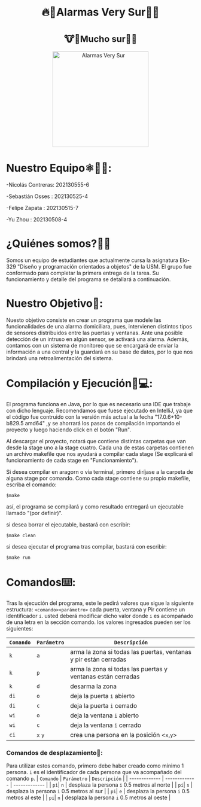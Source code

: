   <h1 align="center">🔥🚨Alarmas Very Sur🚨🔥</h1>
  <h1 align="center"><sub>🐮🐄Mucho sur🥛🥩 </sub></h1>

<p align="center">
  <img src="https://github.com/sbstn-sss/Alarmas_Very_Sur/blob/sub_main/very_sur_isaac.png?raw=true" width="256"  alt="Alarmas Very Sur"/>
</p>

# Nuestro Equipo⚛️👨‍💻:

-Nicolás Contreras:     202130555-6 

-Sebastián Osses  :     202130525-4 

-Felipe Zapata    :     202130515-7

-Yu Zhou          :     202130508-4



# ¿Quiénes somos?🌟🌟
<p align = "left">
Somos un equipo de estudiantes que actualmente cursa la asignatura Elo-329 "Diseño y programación orientados a objetos" de la USM. El grupo fue conformado para completar la primera entrega de la tarea. Su funcionamiento y detalle del programa se detallará a continuación.   
</p> 


# Nuestro Objetivo🚩:
<p align = "left">
Nuesto objetivo consiste en crear un programa que modele las funcionalidades de una alarma domiciliara, pues, intervienen distintos tipos de sensores distribuidos entre las puertas y ventanas. Ante una posible detección de un intruso en algún sensor, se activará una alarma. Además, contamos con un sistema de monitoreo que se encargará de enviar la información a una central y la guardará en su base de datos, por lo que nos brindará una retroalimentación del sistema.  
</p> 


# Compilación y Ejecución🤖💻:
El programa funciona en Java, por lo que es necesario una IDE que trabaje con dicho lenguaje. Recomendamos que fuese ejecutado en IntelliJ, ya que el código fue contruido con la versión más actual a la fecha "17.0.6+10-b829.5 amd64" ,y se ahorrará los pasos de compilación importando el proyecto y luego haciendo click en el botón "Run". 


Al descargar el proyecto, notará que contiene distintas carpetas que van desde la stage uno a la stage cuatro. Cada una de estas carpetas contienen un archivo makefile que nos ayudará a compilar cada stage (Se explicará el funcionamiento de cada stage en "Funcionamiento").

Si desea compilar en aragorn o vía terminal, primero diríjase a la carpeta de alguna stage por comando. Como cada stage contiene su propio makefile, escriba el comando:

```
$make

```
así, el programa se compilará y como resultado entregará un ejecutable llamado "(por definir)".

si desea borrar el ejecutable, bastará con escribir:
```
$make clean

```
si desea ejecutar el programa tras compilar, bastará con escribir:
```
$make run

```


# Comandos⌨️:
Tras la ejecución del programa, este le pedirá valores que sigue la siguiente estructura:
`<comando><parámetro>`
cada puerta, ventana y Pir contiene un identificador `i`. usted deberá modificar dicho valor donde `i` es acompañado de una letra en la sección comando. 
los valores ingresados pueden ser los siguientes:

| `Comando`  | `Parámetro` |  `Descripción` |
| ------------- | ------------- | ------------- | 
| `k` | `a`  |  arma la zona si todas las puertas, ventanas y pir están cerradas |
| `k` | `p`  |  arma la zona si todas las puertas y ventanas están cerradas |
| `k` | `d`  |  desarma la zona |
| `di`| `o`  |  deja la puerta `i` abierto  |
| `di`| `c`  |  deja la puerta `i` cerrado |
| `wi`| `o`  |  deja la ventana `i` abierto |
| `wi`| `c`  |  deja la ventana `i` cerrado |
| `ci`| `x` `y`  |  crea una persona en la posición <`x`,`y`> |

### Comandos de desplazamiento🧭:
Para utilizar estos comando, primero debe haber creado como mínimo 1 persona. `i` es el identificador de cada persona que va acompañado del comando `p`.
| `Comando`  | `Parámetro` |  `Descripción` |
| ------------- | ------------- | ------------- | 
| `pi`| `n`  |  desplaza la persona `i` 0.5 metros al norte  |
| `pi`| `s`  |  desplaza la persona `i` 0.5 metros al sur  |
| `pi`| `e`  |  desplaza la persona `i` 0.5 metros al este  |
| `pi`| `n`  |  desplaza la persona `i` 0.5 metros al oeste  |
